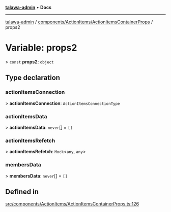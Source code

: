 [**talawa-admin**](../../../../README.md) • **Docs**

***

[talawa-admin](../../../../modules.md) / [components/ActionItems/ActionItemsContainerProps](../README.md) / props2

# Variable: props2

\> `const` **props2**: `object`

## Type declaration

### actionItemsConnection

\> **actionItemsConnection**: `ActionItemsConnectionType`

### actionItemsData

\> **actionItemsData**: `never`[] = `[]`

### actionItemsRefetch

\> **actionItemsRefetch**: `Mock`\<`any`, `any`\>

### membersData

\> **membersData**: `never`[] = `[]`

## Defined in

[src/components/ActionItems/ActionItemsContainerProps.ts:126](https://github.com/PalisadoesFoundation/talawa-admin/blob/7496bb3a4c3730e7e3caee73f8bf91c3031e4ae6/src/components/ActionItems/ActionItemsContainerProps.ts#L126)
